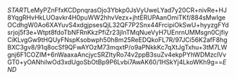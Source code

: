 $START$LeMyPZnFfxKCDpnqrasOjo3Ybkp0JsVyUweLYad7y20CR+nivRe+HJ8YqgRHvHkLUOavkr4H0puWW2hhvVezx+jhtERUPAanOmiTKf/884sMwIgeOCdhgW0Ao6XAYuvS4xdgjpsesQjL32QF7P2Snx44FrcipiOkSwU+hyyzgFYdsrjoj5f3e+Wtpt8fdoTbNFRnKkzPfiZr23jInTMqNueVyH7UEnrnUMMsgn0CjfiyCiKLvgGw9tHQUyFNspKsobwph50h8m25ReEDQkoFL7R/97JCi56K2afF8hgBXC3gv8/91q8ocSf9QFwAYOzM73mqxtP/o9aPNkkKc7qXtJgTxhu+3tM7LWgnj6F1COZIM+6nWaaxaAncjycSRZItyRo74v2ppB3suZv4ekpPYhWDMzclVvGT0+yOANhilwOd3xdUgoSbOtBp9P6Lvbi7AwAK60/1HSkYj4LkoWKh9g==$END$
